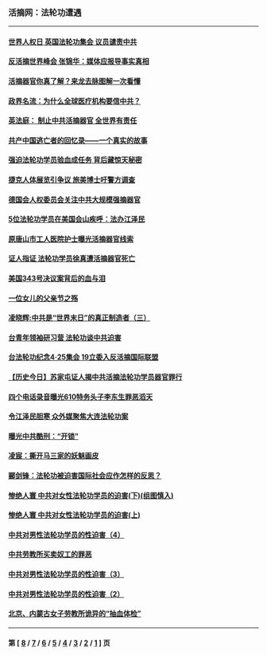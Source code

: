 ### 活摘网：法轮功遭遇
---
#### [世界人权日 英国法轮功集会 议员谴责中共](../../pages/nf5881/n13431763.md?04140430) 
#### [反活摘世界峰会 张锦华：媒体应报导事实真相](../../pages/nf5881/n13278502.md?04140430) 
#### [活摘器官你真了解？来龙去脉图解一次看懂](../../pages/nf5881/n13013820.md?04140430) 
#### [政界名流：为什么全球医疗机构要信中共？](../../pages/nf5881/n11945479.md?04140430) 
#### [英法庭： 制止中共活摘器官 全世界有责任](../../pages/nf5881/n11330691.md?04140430) 
#### [共产中国逃亡者的回忆录——一个真实的故事](../../pages/nf5881/n10918649.md?04140430) 
#### [强迫法轮功学员验血成任务 背后藏惊天秘密](../../pages/nf5881/n4252384.md?04140430) 
#### [捷克人体展览引争议 旅美博士吁警方调查](../../pages/nf5881/n9429187.md?04140430) 
#### [德国会人权委员会关注中共大规模强摘器官](../../pages/nf5881/n8418950.md?04140430) 
#### [5位法轮功学员在美国会山疾呼：法办江泽民](../../pages/nf5881/n8101519.md?04140430) 
#### [原唐山市工人医院护士曝光活摘器官线索](../../pages/nf5881/n8076384.md?04140430) 
#### [证人指证 法轮功学员徐真遭活摘器官死亡](../../pages/nf5881/n8042467.md?04140430) 
#### [美国343号决议案背后的血与泪](../../pages/nf5881/n8020684.md?04140430) 
#### [一位女儿的父亲节之殇](../../pages/nf5881/n8014122.md?04140430) 
#### [凌晓辉:中共是“世界末日”的真正制造者（三）](../../pages/nf5881/n4210333.md?04140430) 
#### [台青年领袖研习营 法轮功谈中共迫害](../../pages/nf5881/n4141857.md?04140430) 
#### [台法轮功纪念4‧25集会 19立委入反活摘国际联盟](../../pages/nf5881/n4141821.md?04140430) 
#### [【历史今日】苏家屯证人揭中共活摘法轮功学员器官罪行](../../pages/nf5881/n4135912.md?04140430) 
#### [四个电话录音曝光610特务头子李东生罪恶滔天](../../pages/nf5881/n4040060.md?04140430) 
#### [令江泽民胆寒 众外媒聚焦大连法轮功案](../../pages/nf5881/n3932671.md?04140430) 
#### [曝光中共酷刑：“开锁”](../../pages/nf5881/n3889373.md?04140430) 
#### [凌宸：撕开马三家的妖魅画皮](../../pages/nf5881/n3849369.md?04140430) 
#### [郦剑锋：法轮功被迫害国际社会应作怎样的反思？](../../pages/nf5881/n3824560.md?04140430) 
#### [惨绝人寰 中共对女性法轮功学员的迫害(下)(组图慎入)](../../pages/nf5881/n3816285.md?04140430) 
#### [惨绝人寰 中共对女性法轮功学员的迫害(上)](../../pages/nf5881/n3815374.md?04140430) 
#### [中共对男性法轮功学员的性迫害（4）](../../pages/nf5881/n3769144.md?04140430) 
#### [中共劳教所买卖奴工的罪恶](../../pages/nf5881/n3769378.md?04140430) 
#### [中共对男性法轮功学员的性迫害（3）](../../pages/nf5881/n3768231.md?04140430) 
#### [中共对男性法轮功学员的性迫害（2）](../../pages/nf5881/n3767211.md?04140430) 
#### [北京、内蒙古女子劳教所诡异的“抽血体检”](../../pages/nf5881/n3753158.md?04140430) 

---
#### 第 [ [8](./8.md?04140430) / [7](./7.md?04140430) / [6](./6.md?04140430) / [5](./5.md?04140430) / [4](./4.md?04140430) / [3](./3.md?04140430) / [2](./2.md?04140430) / [1](./1.md?04140430) ] 页
